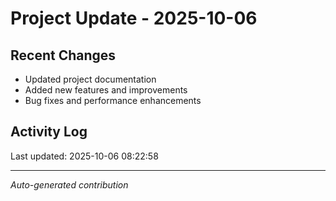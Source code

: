 # Project Update - 2025-10-06

## Recent Changes
- Updated project documentation
- Added new features and improvements
- Bug fixes and performance enhancements

## Activity Log
Last updated: 2025-10-06 08:22:58

---
*Auto-generated contribution*
